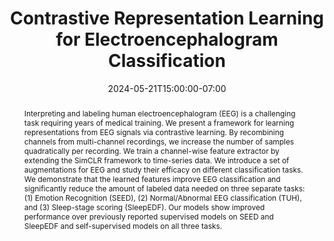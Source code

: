 ---
# Documentation: https://wowchemy.com/docs/managing-content/

title: "Contrastive Representation Learning for Electroencephalogram Classification"
event: EMIL Summer'24 Seminars
event_url:
location: Online (Zoom)
address:
  street:
  city:
  region:
  postcode:
  country:
summary: "This paper presents a framework for learning representations from EEG signals via contrastive learning."
abstract: "Interpreting and labeling human electroencephalogram (EEG) is a challenging task requiring years of medical training. We present a framework for learning representations from EEG signals via contrastive learning. By recombining channels from multi-channel recordings, we increase the number of samples quadratically per recording. We train a channel-wise feature extractor by extending the SimCLR framework to time-series data. We introduce a set of augmentations for EEG and study their efficacy on different classification tasks. We demonstrate that the learned features improve EEG classification and significantly reduce the amount of labeled data needed on three separate tasks: (1) Emotion Recognition (SEED), (2) Normal/Abnormal EEG classification (TUH), and (3) Sleep-stage scoring (SleepEDF). Our models show improved performance over previously reported supervised models on SEED and SleepEDF and self-supervised models on all three tasks."

# Talk start and end times.
#   End time can optionally be hidden by prefixing the line with `#`.
date: 2024-05-21T15:00:00-07:00
date_end: 2024-05-21T15:45:00-07:00
all_day: false

# Schedule page publish date (NOT event date).
publishDate: 2024-05-21T16:50:20-07:00

authors: [nooshin-taheri]
tags: []

# Is this a featured event? (true/false)
featured: false

# Featured image
# To use, add an image named `featured.jpg/png` to your page's folder. 
# Focal points: Smart, Center, TopLeft, Top, TopRight, Left, Right, BottomLeft, Bottom, BottomRight.
image:
  caption: ""
  focal_point: ""
  preview_only: false

# Custom links (optional).
#   Uncomment and edit lines below to show custom links.
# links:
# - name: Follow
#   url: https://twitter.com
#   icon_pack: fab
#   icon: twitter

# Optional filename of your slides within your event's folder or a URL.
url_slides: slides.pdf

url_code:
url_pdf: "http://proceedings.mlr.press/v136/mohsenvand20a/mohsenvand20a.pdf"
url_video:

# Markdown Slides (optional).
#   Associate this event with Markdown slides.
#   Simply enter your slide deck's filename without extension.
#   E.g. `slides = "example-slides"` references `content/slides/example-slides.md`.
#   Otherwise, set `slides = ""`.
slides: ""

# Projects (optional).
#   Associate this post with one or more of your projects.
#   Simply enter your project's folder or file name without extension.
#   E.g. `projects = ["internal-project"]` references `content/project/deep-learning/index.md`.
#   Otherwise, set `projects = []`.
projects: []
---
